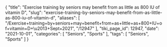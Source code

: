 {
    "title": "Exercise training by seniors may benefit from as little as 800 IU of vitamin D",
    "slug": "exercise-training-by-seniors-may-benefit-from-as-little-as-800-iu-of-vitamin-d",
    "aliases": [
        "/Exercise+training+by+seniors+may+benefit+from+as+little+as+800+IU+of+vitamin+D+\u2013+Sept+2021",
        "/12947"
    ],
    "tiki_page_id": 12947,
    "date": "2021-10-01",
    "categories": [
        "Seniors",
        "Sports"
    ],
    "tags": [
        "Seniors",
        "Sports"
    ]
}